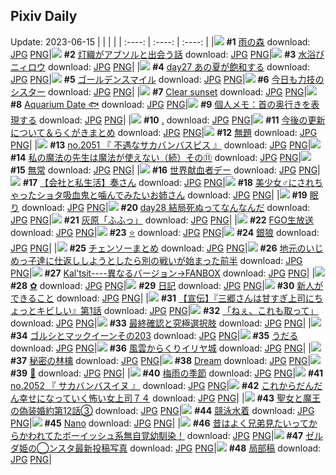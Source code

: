 ## Pixiv Daily
Update: 2023-06-15
|      |      |      |
| :----: | :----: | :----: |
|![](https://pixiv.microyu.workers.dev/c/240x480/img-master/img/2023/06/13/00/01/53/108964761_p0_master1200.jpg) **#1** [雨の森](https://www.pixiv.net/artworks/108964761) download: [JPG](https://pixiv.microyu.workers.dev/img-original/img/2023/06/13/00/01/53/108964761_p0.jpg) [PNG](https://pixiv.microyu.workers.dev/img-original/img/2023/06/13/00/01/53/108964761_p0.png)|![](https://pixiv.microyu.workers.dev/c/240x480/img-master/img/2023/06/13/00/16/07/108965353_p0_master1200.jpg) **#2** [灯織がアブソルと出会う話](https://www.pixiv.net/artworks/108965353) download: [JPG](https://pixiv.microyu.workers.dev/img-original/img/2023/06/13/00/16/07/108965353_p0.jpg) [PNG](https://pixiv.microyu.workers.dev/img-original/img/2023/06/13/00/16/07/108965353_p0.png)|![](https://pixiv.microyu.workers.dev/c/240x480/img-master/img/2023/06/13/00/00/24/108964580_p0_master1200.jpg) **#3** [水浴びニィロウ](https://www.pixiv.net/artworks/108964580) download: [JPG](https://pixiv.microyu.workers.dev/img-original/img/2023/06/13/00/00/24/108964580_p0.jpg) [PNG](https://pixiv.microyu.workers.dev/img-original/img/2023/06/13/00/00/24/108964580_p0.png)|
|![](https://pixiv.microyu.workers.dev/c/240x480/img-master/img/2023/06/13/21/10/33/108985926_p0_master1200.jpg) **#4** [day27 あの夏が飽和する](https://www.pixiv.net/artworks/108985926) download: [JPG](https://pixiv.microyu.workers.dev/img-original/img/2023/06/13/21/10/33/108985926_p0.jpg) [PNG](https://pixiv.microyu.workers.dev/img-original/img/2023/06/13/21/10/33/108985926_p0.png)|![](https://pixiv.microyu.workers.dev/c/240x480/img-master/img/2023/06/14/06/00/06/108997313_p0_master1200.jpg) **#5** [ゴールデンスマイル](https://www.pixiv.net/artworks/108997313) download: [JPG](https://pixiv.microyu.workers.dev/img-original/img/2023/06/14/06/00/06/108997313_p0.jpg) [PNG](https://pixiv.microyu.workers.dev/img-original/img/2023/06/14/06/00/06/108997313_p0.png)|![](https://pixiv.microyu.workers.dev/c/240x480/img-master/img/2023/06/13/18/48/40/108982097_p0_master1200.jpg) **#6** [今日も力技のシスター](https://www.pixiv.net/artworks/108982097) download: [JPG](https://pixiv.microyu.workers.dev/img-original/img/2023/06/13/18/48/40/108982097_p0.jpg) [PNG](https://pixiv.microyu.workers.dev/img-original/img/2023/06/13/18/48/40/108982097_p0.png)|
|![](https://pixiv.microyu.workers.dev/c/240x480/img-master/img/2023/06/14/00/00/42/108991443_p0_master1200.jpg) **#7** [Clear sunset](https://www.pixiv.net/artworks/108991443) download: [JPG](https://pixiv.microyu.workers.dev/img-original/img/2023/06/14/00/00/42/108991443_p0.jpg) [PNG](https://pixiv.microyu.workers.dev/img-original/img/2023/06/14/00/00/42/108991443_p0.png)|![](https://pixiv.microyu.workers.dev/c/240x480/img-master/img/2023/06/13/00/16/25/108965363_p0_master1200.jpg) **#8** [Aquarium Date 🐟](https://www.pixiv.net/artworks/108965363) download: [JPG](https://pixiv.microyu.workers.dev/img-original/img/2023/06/13/00/16/25/108965363_p0.jpg) [PNG](https://pixiv.microyu.workers.dev/img-original/img/2023/06/13/00/16/25/108965363_p0.png)|![](https://pixiv.microyu.workers.dev/c/240x480/img-master/img/2023/06/14/07/12/27/108971650_p0_master1200.jpg) **#9** [個人メモ：首の奥行きを表現する](https://www.pixiv.net/artworks/108971650) download: [JPG](https://pixiv.microyu.workers.dev/img-original/img/2023/06/14/07/12/27/108971650_p0.jpg) [PNG](https://pixiv.microyu.workers.dev/img-original/img/2023/06/14/07/12/27/108971650_p0.png)|
|![](https://pixiv.microyu.workers.dev/c/240x480/img-master/img/2023/06/15/06/28/34/108991309_p0_master1200.jpg) **#10** [.](https://www.pixiv.net/artworks/108991309) download: [JPG](https://pixiv.microyu.workers.dev/img-original/img/2023/06/15/06/28/34/108991309_p0.jpg) [PNG](https://pixiv.microyu.workers.dev/img-original/img/2023/06/15/06/28/34/108991309_p0.png)|![](https://pixiv.microyu.workers.dev/c/240x480/img-master/img/2023/06/14/06/00/16/108997330_p0_master1200.jpg) **#11** [今後の更新について＆らくがきまとめ](https://www.pixiv.net/artworks/108997330) download: [JPG](https://pixiv.microyu.workers.dev/img-original/img/2023/06/14/06/00/16/108997330_p0.jpg) [PNG](https://pixiv.microyu.workers.dev/img-original/img/2023/06/14/06/00/16/108997330_p0.png)|![](https://pixiv.microyu.workers.dev/c/240x480/img-master/img/2023/06/13/03/30/14/108969258_p0_master1200.jpg) **#12** [無題](https://www.pixiv.net/artworks/108969258) download: [JPG](https://pixiv.microyu.workers.dev/img-original/img/2023/06/13/03/30/14/108969258_p0.jpg) [PNG](https://pixiv.microyu.workers.dev/img-original/img/2023/06/13/03/30/14/108969258_p0.png)|
|![](https://pixiv.microyu.workers.dev/c/240x480/img-master/img/2023/06/13/12/19/59/108975729_p0_master1200.jpg) **#13** [no.2051 『 不遇なサカバンバスピス 』](https://www.pixiv.net/artworks/108975729) download: [JPG](https://pixiv.microyu.workers.dev/img-original/img/2023/06/13/12/19/59/108975729_p0.jpg) [PNG](https://pixiv.microyu.workers.dev/img-original/img/2023/06/13/12/19/59/108975729_p0.png)|![](https://pixiv.microyu.workers.dev/c/240x480/img-master/img/2023/06/14/00/01/59/108991569_p0_master1200.jpg) **#14** [私の魔法の先生は魔法が使えない（続）その⑪](https://www.pixiv.net/artworks/108991569) download: [JPG](https://pixiv.microyu.workers.dev/img-original/img/2023/06/14/00/01/59/108991569_p0.jpg) [PNG](https://pixiv.microyu.workers.dev/img-original/img/2023/06/14/00/01/59/108991569_p0.png)|![](https://pixiv.microyu.workers.dev/c/240x480/img-master/img/2023/06/14/17/10/58/109006420_p0_master1200.jpg) **#15** [無常](https://www.pixiv.net/artworks/109006420) download: [JPG](https://pixiv.microyu.workers.dev/img-original/img/2023/06/14/17/10/58/109006420_p0.jpg) [PNG](https://pixiv.microyu.workers.dev/img-original/img/2023/06/14/17/10/58/109006420_p0.png)|
|![](https://pixiv.microyu.workers.dev/c/240x480/img-master/img/2023/06/14/20/30/03/109011346_p0_master1200.jpg) **#16** [世界献血者デー](https://www.pixiv.net/artworks/109011346) download: [JPG](https://pixiv.microyu.workers.dev/img-original/img/2023/06/14/20/30/03/109011346_p0.jpg) [PNG](https://pixiv.microyu.workers.dev/img-original/img/2023/06/14/20/30/03/109011346_p0.png)|![](https://pixiv.microyu.workers.dev/c/240x480/img-master/img/2023/06/13/13/32/14/108976796_p0_master1200.jpg) **#17** [【会社と私生活】奏さん](https://www.pixiv.net/artworks/108976796) download: [JPG](https://pixiv.microyu.workers.dev/img-original/img/2023/06/13/13/32/14/108976796_p0.jpg) [PNG](https://pixiv.microyu.workers.dev/img-original/img/2023/06/13/13/32/14/108976796_p0.png)|![](https://pixiv.microyu.workers.dev/c/240x480/img-master/img/2023/06/14/00/01/39/108991544_p0_master1200.jpg) **#18** [美少女♂にされちゃったショタ吸血鬼と噛んでみたいお姉さん](https://www.pixiv.net/artworks/108991544) download: [JPG](https://pixiv.microyu.workers.dev/img-original/img/2023/06/14/00/01/39/108991544_p0.jpg) [PNG](https://pixiv.microyu.workers.dev/img-original/img/2023/06/14/00/01/39/108991544_p0.png)|
|![](https://pixiv.microyu.workers.dev/c/240x480/img-master/img/2023/06/13/00/06/41/108964985_p0_master1200.jpg) **#19** [眠り](https://www.pixiv.net/artworks/108964985) download: [JPG](https://pixiv.microyu.workers.dev/img-original/img/2023/06/13/00/06/41/108964985_p0.jpg) [PNG](https://pixiv.microyu.workers.dev/img-original/img/2023/06/13/00/06/41/108964985_p0.png)|![](https://pixiv.microyu.workers.dev/c/240x480/img-master/img/2023/06/14/19/27/19/109009600_p0_master1200.jpg) **#20** [day28 結局死ぬってなんなんだ](https://www.pixiv.net/artworks/109009600) download: [JPG](https://pixiv.microyu.workers.dev/img-original/img/2023/06/14/19/27/19/109009600_p0.jpg) [PNG](https://pixiv.microyu.workers.dev/img-original/img/2023/06/14/19/27/19/109009600_p0.png)|![](https://pixiv.microyu.workers.dev/c/240x480/img-master/img/2023/06/13/15/31/05/108978489_p0_master1200.jpg) **#21** [灰原「ふふっ」](https://www.pixiv.net/artworks/108978489) download: [JPG](https://pixiv.microyu.workers.dev/img-original/img/2023/06/13/15/31/05/108978489_p0.jpg) [PNG](https://pixiv.microyu.workers.dev/img-original/img/2023/06/13/15/31/05/108978489_p0.png)|
|![](https://pixiv.microyu.workers.dev/c/240x480/img-master/img/2023/06/14/20/09/17/109010786_p0_master1200.jpg) **#22** [FGO生放送](https://www.pixiv.net/artworks/109010786) download: [JPG](https://pixiv.microyu.workers.dev/img-original/img/2023/06/14/20/09/17/109010786_p0.jpg) [PNG](https://pixiv.microyu.workers.dev/img-original/img/2023/06/14/20/09/17/109010786_p0.png)|![](https://pixiv.microyu.workers.dev/c/240x480/img-master/img/2023/06/13/10/52/18/108974410_p0_master1200.jpg) **#23** [⭐](https://www.pixiv.net/artworks/108974410) download: [JPG](https://pixiv.microyu.workers.dev/img-original/img/2023/06/13/10/52/18/108974410_p0.jpg) [PNG](https://pixiv.microyu.workers.dev/img-original/img/2023/06/13/10/52/18/108974410_p0.png)|![](https://pixiv.microyu.workers.dev/c/240x480/img-master/img/2023/06/13/01/13/02/108966962_p0_master1200.jpg) **#24** [銀狼](https://www.pixiv.net/artworks/108966962) download: [JPG](https://pixiv.microyu.workers.dev/img-original/img/2023/06/13/01/13/02/108966962_p0.jpg) [PNG](https://pixiv.microyu.workers.dev/img-original/img/2023/06/13/01/13/02/108966962_p0.png)|
|![](https://pixiv.microyu.workers.dev/c/240x480/img-master/img/2023/06/13/10/27/50/108974069_p0_master1200.jpg) **#25** [チェンソーまとめ](https://www.pixiv.net/artworks/108974069) download: [JPG](https://pixiv.microyu.workers.dev/img-original/img/2023/06/13/10/27/50/108974069_p0.jpg) [PNG](https://pixiv.microyu.workers.dev/img-original/img/2023/06/13/10/27/50/108974069_p0.png)|![](https://pixiv.microyu.workers.dev/c/240x480/img-master/img/2023/06/13/11/03/01/108974582_p0_master1200.jpg) **#26** [地元のいじめっ子達に仕返ししようとしたら別の戦いが始まった前半](https://www.pixiv.net/artworks/108974582) download: [JPG](https://pixiv.microyu.workers.dev/img-original/img/2023/06/13/11/03/01/108974582_p0.jpg) [PNG](https://pixiv.microyu.workers.dev/img-original/img/2023/06/13/11/03/01/108974582_p0.png)|![](https://pixiv.microyu.workers.dev/c/240x480/img-master/img/2023/06/14/12/58/18/109002621_p0_master1200.jpg) **#27** [Kal'tsit----異なるバージョン→FANBOX](https://www.pixiv.net/artworks/109002621) download: [JPG](https://pixiv.microyu.workers.dev/img-original/img/2023/06/14/12/58/18/109002621_p0.jpg) [PNG](https://pixiv.microyu.workers.dev/img-original/img/2023/06/14/12/58/18/109002621_p0.png)|
|![](https://pixiv.microyu.workers.dev/c/240x480/img-master/img/2023/06/13/20/41/58/108985093_p0_master1200.jpg) **#28** [✿](https://www.pixiv.net/artworks/108985093) download: [JPG](https://pixiv.microyu.workers.dev/img-original/img/2023/06/13/20/41/58/108985093_p0.jpg) [PNG](https://pixiv.microyu.workers.dev/img-original/img/2023/06/13/20/41/58/108985093_p0.png)|![](https://pixiv.microyu.workers.dev/c/240x480/img-master/img/2023/06/13/18/39/08/108981889_p0_master1200.jpg) **#29** [日記](https://www.pixiv.net/artworks/108981889) download: [JPG](https://pixiv.microyu.workers.dev/img-original/img/2023/06/13/18/39/08/108981889_p0.jpg) [PNG](https://pixiv.microyu.workers.dev/img-original/img/2023/06/13/18/39/08/108981889_p0.png)|![](https://pixiv.microyu.workers.dev/c/240x480/img-master/img/2023/06/13/20/11/22/108984238_p0_master1200.jpg) **#30** [新人ができること](https://www.pixiv.net/artworks/108984238) download: [JPG](https://pixiv.microyu.workers.dev/img-original/img/2023/06/13/20/11/22/108984238_p0.jpg) [PNG](https://pixiv.microyu.workers.dev/img-original/img/2023/06/13/20/11/22/108984238_p0.png)|
|![](https://pixiv.microyu.workers.dev/c/240x480/img-master/img/2023/06/14/18/00/07/109007400_p0_master1200.jpg) **#31** [【宣伝】『三郷さんは甘すぎ上司にちょっとキビしい』第1話](https://www.pixiv.net/artworks/109007400) download: [JPG](https://pixiv.microyu.workers.dev/img-original/img/2023/06/14/18/00/07/109007400_p0.jpg) [PNG](https://pixiv.microyu.workers.dev/img-original/img/2023/06/14/18/00/07/109007400_p0.png)|![](https://pixiv.microyu.workers.dev/c/240x480/img-master/img/2023/06/13/00/00/31/108964613_p0_master1200.jpg) **#32** [「ねぇ、これも取って」](https://www.pixiv.net/artworks/108964613) download: [JPG](https://pixiv.microyu.workers.dev/img-original/img/2023/06/13/00/00/31/108964613_p0.jpg) [PNG](https://pixiv.microyu.workers.dev/img-original/img/2023/06/13/00/00/31/108964613_p0.png)|![](https://pixiv.microyu.workers.dev/c/240x480/img-master/img/2023/06/13/23/42/24/108990738_p0_master1200.jpg) **#33** [最終確認と究極選択肢](https://www.pixiv.net/artworks/108990738) download: [JPG](https://pixiv.microyu.workers.dev/img-original/img/2023/06/13/23/42/24/108990738_p0.jpg) [PNG](https://pixiv.microyu.workers.dev/img-original/img/2023/06/13/23/42/24/108990738_p0.png)|
|![](https://pixiv.microyu.workers.dev/c/240x480/img-master/img/2023/06/13/00/01/14/108964702_p0_master1200.jpg) **#34** [ゴルシとマックイーンその203](https://www.pixiv.net/artworks/108964702) download: [JPG](https://pixiv.microyu.workers.dev/img-original/img/2023/06/13/00/01/14/108964702_p0.jpg) [PNG](https://pixiv.microyu.workers.dev/img-original/img/2023/06/13/00/01/14/108964702_p0.png)|![](https://pixiv.microyu.workers.dev/c/240x480/img-master/img/2023/06/14/10/07/41/109000169_p0_master1200.jpg) **#35** [うだる](https://www.pixiv.net/artworks/109000169) download: [JPG](https://pixiv.microyu.workers.dev/img-original/img/2023/06/14/10/07/41/109000169_p0.jpg) [PNG](https://pixiv.microyu.workers.dev/img-original/img/2023/06/14/10/07/41/109000169_p0.png)|![](https://pixiv.microyu.workers.dev/c/240x480/img-master/img/2023/06/13/00/00/18/108964552_p0_master1200.jpg) **#36** [風雲からくりイリヤ城](https://www.pixiv.net/artworks/108964552) download: [JPG](https://pixiv.microyu.workers.dev/img-original/img/2023/06/13/00/00/18/108964552_p0.jpg) [PNG](https://pixiv.microyu.workers.dev/img-original/img/2023/06/13/00/00/18/108964552_p0.png)|
|![](https://pixiv.microyu.workers.dev/c/240x480/img-master/img/2023/06/14/21/54/46/109014039_p0_master1200.jpg) **#37** [秘密の林檎](https://www.pixiv.net/artworks/109014039) download: [JPG](https://pixiv.microyu.workers.dev/img-original/img/2023/06/14/21/54/46/109014039_p0.jpg) [PNG](https://pixiv.microyu.workers.dev/img-original/img/2023/06/14/21/54/46/109014039_p0.png)|![](https://pixiv.microyu.workers.dev/c/240x480/img-master/img/2023/06/13/18/56/15/108982248_p0_master1200.jpg) **#38** [Dream](https://www.pixiv.net/artworks/108982248) download: [JPG](https://pixiv.microyu.workers.dev/img-original/img/2023/06/13/18/56/15/108982248_p0.jpg) [PNG](https://pixiv.microyu.workers.dev/img-original/img/2023/06/13/18/56/15/108982248_p0.png)|![](https://pixiv.microyu.workers.dev/c/240x480/img-master/img/2023/06/14/18/16/10/109007844_p0_master1200.jpg) **#39** [🐰](https://www.pixiv.net/artworks/109007844) download: [JPG](https://pixiv.microyu.workers.dev/img-original/img/2023/06/14/18/16/10/109007844_p0.jpg) [PNG](https://pixiv.microyu.workers.dev/img-original/img/2023/06/14/18/16/10/109007844_p0.png)|
|![](https://pixiv.microyu.workers.dev/c/240x480/img-master/img/2023/06/13/13/37/18/108976869_p0_master1200.jpg) **#40** [梅雨の季節](https://www.pixiv.net/artworks/108976869) download: [JPG](https://pixiv.microyu.workers.dev/img-original/img/2023/06/13/13/37/18/108976869_p0.jpg) [PNG](https://pixiv.microyu.workers.dev/img-original/img/2023/06/13/13/37/18/108976869_p0.png)|![](https://pixiv.microyu.workers.dev/c/240x480/img-master/img/2023/06/14/13/08/07/109002804_p0_master1200.jpg) **#41** [no.2052 『 サカバンバスイヌ 』](https://www.pixiv.net/artworks/109002804) download: [JPG](https://pixiv.microyu.workers.dev/img-original/img/2023/06/14/13/08/07/109002804_p0.jpg) [PNG](https://pixiv.microyu.workers.dev/img-original/img/2023/06/14/13/08/07/109002804_p0.png)|![](https://pixiv.microyu.workers.dev/c/240x480/img-master/img/2023/06/14/17/03/47/109006297_p0_master1200.jpg) **#42** [これからだんだん幸せになっていく怖い女上司７４](https://www.pixiv.net/artworks/109006297) download: [JPG](https://pixiv.microyu.workers.dev/img-original/img/2023/06/14/17/03/47/109006297_p0.jpg) [PNG](https://pixiv.microyu.workers.dev/img-original/img/2023/06/14/17/03/47/109006297_p0.png)|
|![](https://pixiv.microyu.workers.dev/c/240x480/img-master/img/2023/06/14/18/00/37/109007464_p0_master1200.jpg) **#43** [聖女と魔王の偽装婚約第12話③](https://www.pixiv.net/artworks/109007464) download: [JPG](https://pixiv.microyu.workers.dev/img-original/img/2023/06/14/18/00/37/109007464_p0.jpg) [PNG](https://pixiv.microyu.workers.dev/img-original/img/2023/06/14/18/00/37/109007464_p0.png)|![](https://pixiv.microyu.workers.dev/c/240x480/img-master/img/2023/06/13/12/56/09/108976278_p0_master1200.jpg) **#44** [競泳水着](https://www.pixiv.net/artworks/108976278) download: [JPG](https://pixiv.microyu.workers.dev/img-original/img/2023/06/13/12/56/09/108976278_p0.jpg) [PNG](https://pixiv.microyu.workers.dev/img-original/img/2023/06/13/12/56/09/108976278_p0.png)|![](https://pixiv.microyu.workers.dev/c/240x480/img-master/img/2023/06/13/03/46/48/108969467_p0_master1200.jpg) **#45** [Nano](https://www.pixiv.net/artworks/108969467) download: [JPG](https://pixiv.microyu.workers.dev/img-original/img/2023/06/13/03/46/48/108969467_p0.jpg) [PNG](https://pixiv.microyu.workers.dev/img-original/img/2023/06/13/03/46/48/108969467_p0.png)|
|![](https://pixiv.microyu.workers.dev/c/240x480/img-master/img/2023/06/13/00/01/36/108964731_p0_master1200.jpg) **#46** [昔はよく兄弟見たいってからかわれてたボーイッシュ系無自覚幼馴染！](https://www.pixiv.net/artworks/108964731) download: [JPG](https://pixiv.microyu.workers.dev/img-original/img/2023/06/13/00/01/36/108964731_p0.jpg) [PNG](https://pixiv.microyu.workers.dev/img-original/img/2023/06/13/00/01/36/108964731_p0.png)|![](https://pixiv.microyu.workers.dev/c/240x480/img-master/img/2023/06/13/00/00/37/108964629_p0_master1200.jpg) **#47** [ゼルダ姫の◯ンスタ最新投稿写真](https://www.pixiv.net/artworks/108964629) download: [JPG](https://pixiv.microyu.workers.dev/img-original/img/2023/06/13/00/00/37/108964629_p0.jpg) [PNG](https://pixiv.microyu.workers.dev/img-original/img/2023/06/13/00/00/37/108964629_p0.png)|![](https://pixiv.microyu.workers.dev/c/240x480/img-master/img/2023/06/13/10/02/21/108973775_p0_master1200.jpg) **#48** [局部稿](https://www.pixiv.net/artworks/108973775) download: [JPG](https://pixiv.microyu.workers.dev/img-original/img/2023/06/13/10/02/21/108973775_p0.jpg) [PNG](https://pixiv.microyu.workers.dev/img-original/img/2023/06/13/10/02/21/108973775_p0.png)|

